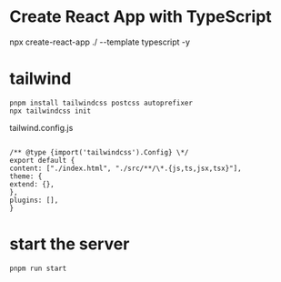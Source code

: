 # Create React App with TypeScript

npx create-react-app ./ --template typescript -y

# tailwind

```
pnpm install tailwindcss postcss autoprefixer
npx tailwindcss init
```

tailwind.config.js

```

/** @type {import('tailwindcss').Config} \*/
export default {
content: ["./index.html", "./src/**/\*.{js,ts,jsx,tsx}"],
theme: {
extend: {},
},
plugins: [],
}
```

# start the server

```
pnpm run start
```
